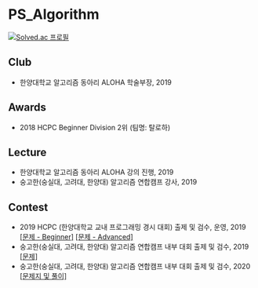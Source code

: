 # PS_Algorithm
[![Solved.ac 프로필](http://mazassumnida.wtf/api/generate_badge?boj=pch6828)](https://solved.ac/profile/pch6828)

## Club
- 한양대학교 알고리즘 동아리 ALOHA 학술부장, 2019

## Awards
- 2018 HCPC Beginner Division 2위 (팀명: 탈로하)

## Lecture
- 한양대학교 알고리즘 동아리 ALOHA 강의 진행, 2019
- 숭고한(숭실대, 고려대, 한양대) 알고리즘 연합캠프 강사, 2019

## Contest
- 2019 HCPC (한양대학교 교내 프로그래밍 경시 대회) 출제 및 검수, 운영, 2019 [[문제 - Beginner]](https://www.acmicpc.net/category/detail/2122)  [[문제 - Advanced]](https://www.acmicpc.net/category/detail/2123)
- 숭고한(숭실대, 고려대, 한양대) 알고리즘 연합캠프 내부 대회 출제 및 검수, 2019 [[문제]](https://www.acmicpc.net/category/detail/2055)
- 숭고한(숭실대, 고려대, 한양대) 알고리즘 연합캠프 내부 대회 출제 및 검수, 2020 [[문제지 및 풀이]](https://github.com/CyberFlower/2020-SKH-summer)
